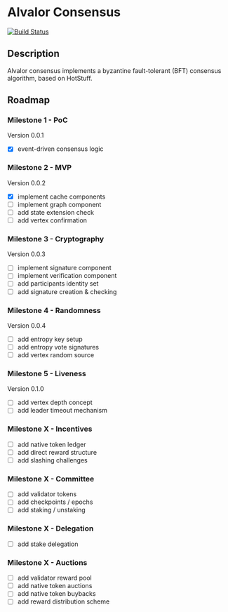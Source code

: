 # Alvalor Consensus

[![Build Status](https://travis-ci.com/alvalor/consensus.svg?token=Hm9YEiz4aAfKiFLFh2sr&branch=master)](https://travis-ci.com/alvalor/consensus)

## Description

Alvalor consensus implements a byzantine fault-tolerant (BFT) consensus algorithm, based on HotStuff.

## Roadmap

### Milestone 1 - PoC

Version 0.0.1

- [x] event-driven consensus logic

### Milestone 2 - MVP

Version 0.0.2

- [x] implement cache components
- [ ] implement graph component
- [ ] add state extension check
- [ ] add vertex confirmation

### Milestone 3 - Cryptography

Version 0.0.3

- [ ] implement signature component
- [ ] implement verification component
- [ ] add participants identity set
- [ ] add signature creation & checking

### Milestone 4 - Randomness

Version 0.0.4

- [ ] add entropy key setup
- [ ] add entropy vote signatures
- [ ] add vertex random source

### Milestone 5 - Liveness

Version 0.1.0

- [ ] add vertex depth concept
- [ ] add leader timeout mechanism

### Milestone X - Incentives

- [ ] add native token ledger
- [ ] add direct reward structure
- [ ] add slashing challenges

### Milestone X - Committee

- [ ] add validator tokens
- [ ] add checkpoints / epochs
- [ ] add staking / unstaking

### Milestone X - Delegation

- [ ] add stake delegation

### Milestone X - Auctions

- [ ] add validator reward pool
- [ ] add native token auctions
- [ ] add native token buybacks
- [ ] add reward distribution scheme
